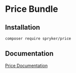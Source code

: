 # Price Bundle

## Installation

```
composer require spryker/price
```

## Documentation

[Price Documentation](https://spryker.github.io/price/index.html)
